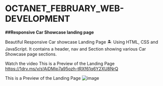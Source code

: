 # OCTANET_FEBRUARY_WEB-DEVELOPMENT


**##Responsive Car Showcase landing page**


Beautiful Responsive Car showcase Landing Page  🏝️ Using HTML, CSS and JavaScript. It contains a header, nav and Section showing various Car Showcase page sections.


Watch the video This is a Preview of the Landing Page
https://1drv.ms/v/s!AiDMip7a95ozh-tRXf61q6Y2XU8NrQ


This is a Preview of the Landing Page
![image](https://github.com/Anubhavrohilla/OCTANET_FEBRUARY_WEB-DEVLOPEMENT/assets/143171526/a3e3b1d0-4ba2-4378-a5df-4a1f0c50214b)
